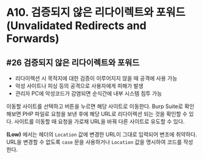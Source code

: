 # A10. 검증되지 않은 리다이렉트와 포워드(Unvalidated Redirects and Forwards)

## #26 검증되지 않은 리다이렉트와 포워드
- 리다이렉션 시 목적지에 대한 검증이 이루어지지 않을 때 공격에 사용 가능
- 악성 사이트나 피싱 등의 공격으로 사용자에게 피해가 발생
- 관리자 PC에 악성코드가 감염되면 순식간에 내부 시스템 침투 가능

이동할 사이트를 선택하고 버튼을 누르면 해당 사이트로 이동한다.
Burp Suite로 확인해보면 PHP 파일로 요청을 보낸 후에 해당 URL로 리다이렉션 되는 것을 확인할 수 있다.
사이트를 이동할 때 요청을 가로채 URL을 바꿔 다른 사이트로 유도할 수 있다.

**(Low)** 에서는 헤더의 `Location` 값에 변경한 URL이 그대로 입력되어 변조에 취약하다.
URL을 변경할 수 없도록 `case` 문을 사용하거나 `Location` 값을 명시하여 코드를 작성한다.
